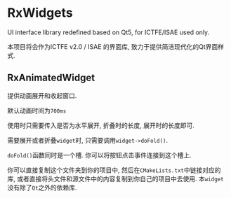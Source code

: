 # RxWidgets

UI interface library redefined based on Qt5, for ICTFE/ISAE used only.

本项目将会作为ICTFE v2.0 / ISAE 的界面库, 致力于提供简洁现代化的Qt界面样式.

## RxAnimatedWidget

提供动画展开和收起窗口.

默认动画时间为`700ms`

使用时只需要传入是否为水平展开, 折叠时的长度, 展开时的长度即可.

需要展开或者折叠`widget`时, 只需要调用`widget->doFold()`.

`doFold()`函数同时是一个槽. 你可以将按钮点击事件连接到这个槽上.

你可以直接复制这个文件夹到你的项目中, 然后在`CMakeLists.txt`中链接对应的库, 或者直接将头文件和源文件中的内容复制到你自己的项目中去使用. 本`widget`没有除了`Qt`之外的依赖库.
